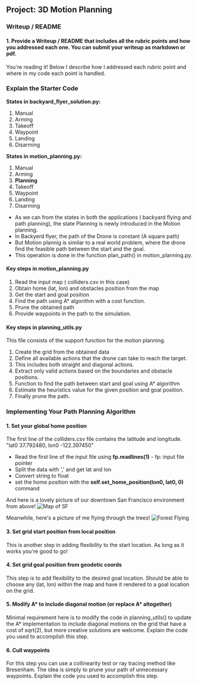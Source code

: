 ## Project: 3D Motion Planning

### Writeup / README

#### 1. Provide a Writeup / README that includes all the rubric points and how you addressed each one.  You can submit your writeup as markdown or pdf.  

You're reading it! Below I describe how I addressed each rubric point and where in my code each point is handled.

### Explain the Starter Code

**States in backyard_flyer_solution.py:**
1. Manual
2. Arming
3. Takeoff
4. Waypoint
5. Landing
6. Disarming

**States in motion_planning.py:**
1. Manual
2. Arming
3. **Planning**
4. Takeoff
5. Waypoint
6. Landing
7. Disarming

- As we can from the states in both the applications ( backyard flying and path planning), the state Planning is newly introduced in the Motion planning.
- In Backyerd flyer, the path of the Drone is constant (A square path)
- But Motion plannig is similar to a real world problem, where the drone find the feasible path between the start and the goal.
- This operation is done in the function plan_path() in  motion_planning.py.

#### Key steps in motion_planning.py

1. Read the input map ( colliders.csv in this case)
2. Obtain home (lat, lon) and obstacles position from the map
3. Get the start and goal position
4. Find the path using A* algorithm with a cost function.
5. Prune the obtained path
6. Provide waypoints in the path to the simulation.

#### Key steps in planning_utils.py
This file consists of the support function for the motion planning.

1. Create the grid from the obtained data
2. Define all available actions that the drone can take to reach the target. 
3. This includes both straight and diagonal actions.
4. Extract only valid actions based on the boundaries and obstacle positions.
5. Function to find the path between start and goal using A* algorithm
6. Estimate the heuristics value for the given position and goal position.
7. Finally prune the path.



### Implementing Your Path Planning Algorithm

#### 1. Set your global home position
The first line of the colliders.csv file contains the latitude and longitude. "lat0 37.792480, lon0 -122.397450"
 - Read the first line of the input file using **fp.readlines(1)** - fp: input file pointer
 - Split the data with ',' and get lat and lon
 - Convert string to float
 - set the home position with the **self.set_home_position(lon0, lat0, 0)** command

And here is a lovely picture of our downtown San Francisco environment from above!
![Map of SF](./misc/map.png)




Meanwhile, here's a picture of me flying through the trees!
![Forest Flying](./misc/in_the_trees.png)

#### 3. Set grid start position from local position
This is another step in adding flexibility to the start location. As long as it works you're good to go!

#### 4. Set grid goal position from geodetic coords
This step is to add flexibility to the desired goal location. Should be able to choose any (lat, lon) within the map and have it rendered to a goal location on the grid.

#### 5. Modify A* to include diagonal motion (or replace A* altogether)
Minimal requirement here is to modify the code in planning_utils() to update the A* implementation to include diagonal motions on the grid that have a cost of sqrt(2), but more creative solutions are welcome. Explain the code you used to accomplish this step.

#### 6. Cull waypoints 
For this step you can use a collinearity test or ray tracing method like Bresenham. The idea is simply to prune your path of unnecessary waypoints. Explain the code you used to accomplish this step.


